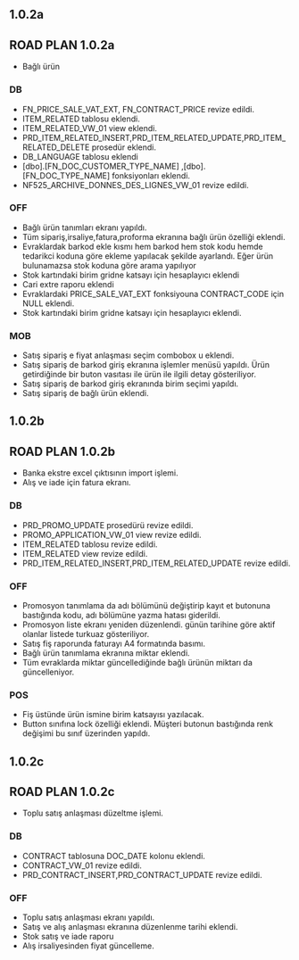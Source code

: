 ## 1.0.2a
## ROAD PLAN 1.0.2a
- Bağlı ürün
### DB
- FN_PRICE_SALE_VAT_EXT, FN_CONTRACT_PRICE revize edildi.
- ITEM_RELATED tablosu eklendi.
- ITEM_RELATED_VW_01 view eklendi.
- PRD_ITEM_RELATED_INSERT,PRD_ITEM_RELATED_UPDATE,PRD_ITEM_RELATED_DELETE prosedür eklendi.
- DB_LANGUAGE tablosu eklendi
- [dbo].[FN_DOC_CUSTOMER_TYPE_NAME] ,[dbo].[FN_DOC_TYPE_NAME] fonksiyonları eklendi.
- NF525_ARCHIVE_DONNES_DES_LIGNES_VW_01 revize edildi.
### OFF
- Bağlı ürün tanımları ekranı yapıldı.
- Tüm sipariş,irsaliye,fatura,proforma ekranına bağlı ürün özelliği eklendi.
- Evraklardak barkod ekle kısmı hem barkod hem stok kodu hemde tedarikci koduna göre ekleme yapılacak şekilde ayarlandı. Eğer ürün bulunamazsa stok koduna göre arama yapılıyor
- Stok kartındaki birim gridne katsayı için hesaplayıcı eklendi
- Cari extre raporu eklendi
- Evraklardaki PRICE_SALE_VAT_EXT fonksiyouna CONTRACT_CODE için NULL eklendi.
- Stok kartındaki birim gridne katsayı için hesaplayıcı eklendi.
### MOB
- Satış sipariş e fiyat anlaşması seçim combobox u eklendi.
- Satış sipariş de barkod giriş ekranına işlemler menüsü yapıldı. Ürün getirdiğinde bir buton vasıtası ile ürün ile ilgili detay gösteriliyor.
- Satış sipariş de barkod giriş ekranında birim seçimi yapıldı.
- Satış sipariş de bağlı ürün eklendi.

## 1.0.2b
## ROAD PLAN 1.0.2b
- Banka ekstre excel çıktısının import işlemi.
- Alış ve iade için fatura ekranı.
### DB
- PRD_PROMO_UPDATE prosedürü revize edildi.
- PROMO_APPLICATION_VW_01 view revize edildi.
- ITEM_RELATED tablosu revize edildi.
- ITEM_RELATED view revize edildi.
- PRD_ITEM_RELATED_INSERT,PRD_ITEM_RELATED_UPDATE revize edildi.
### OFF
- Promosyon tanımlama da adı bölümünü değiştirip kayıt et butonuna bastığında kodu, adı bölümüne yazma hatası giderildi.
- Promosyon liste ekranı yeniden düzenlendi. günün tarihine göre aktif olanlar listede turkuaz gösteriliyor.
- Satış fiş raporunda faturayı A4 formatında basımı.
- Bağlı ürün tanımlama ekranına miktar eklendi.
- Tüm evraklarda miktar güncellediğinde bağlı ürünün miktarı da güncelleniyor.
### POS
- Fiş üstünde ürün ismine birim katsayısı yazılacak.
- Button sınıfına lock özelliği eklendi. Müşteri butonun bastığında renk değişimi bu sınıf üzerinden yapıldı.

## 1.0.2c
## ROAD PLAN 1.0.2c
- Toplu satış anlaşması düzeltme işlemi. 
### DB
- CONTRACT tablosuna DOC_DATE kolonu eklendi.
- CONTRACT_VW_01 revize edildi.
- PRD_CONTRACT_INSERT,PRD_CONTRACT_UPDATE revize edildi.
### OFF
- Toplu satış anlaşması ekranı yapıldı.
- Satış ve alış anlaşması ekranına düzenlenme tarihi eklendi.
- Stok satış ve iade raporu 
- Alış irsaliyesinden fiyat güncelleme.
